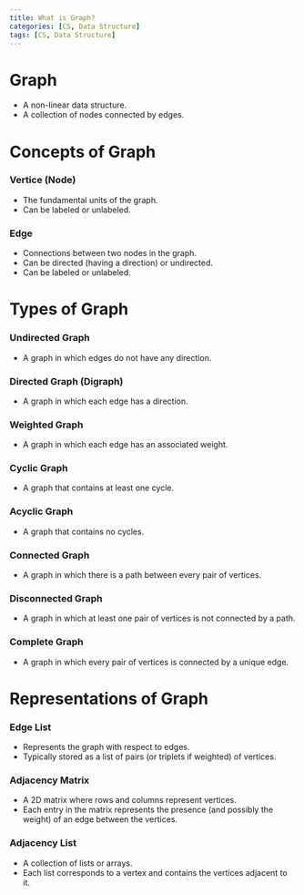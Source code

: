 ```yaml
---
title: What is Graph?
categories: [CS, Data Structure]
tags: [CS, Data Structure]
---
```


# Graph
- A non-linear data structure.
- A collection of nodes connected by edges.

# Concepts of Graph

### Vertice (Node)
- The fundamental units of the graph.
- Can be labeled or unlabeled.

### Edge
- Connections between two nodes in the graph.
- Can be directed (having a direction) or undirected.
- Can be labeled or unlabeled.

# Types of Graph

### Undirected Graph
- A graph in which edges do not have any direction.

### Directed Graph (Digraph)
- A graph in which each edge has a direction.

### Weighted Graph
- A graph in which each edge has an associated weight.

### Cyclic Graph
- A graph that contains at least one cycle.

### Acyclic Graph
- A graph that contains no cycles.

### Connected Graph
- A graph in which there is a path between every pair of vertices.

### Disconnected Graph
- A graph in which at least one pair of vertices is not connected by a path.

### Complete Graph
- A graph in which every pair of vertices is connected by a unique edge.

# Representations of Graph

### Edge List
- Represents the graph with respect to edges.
- Typically stored as a list of pairs (or triplets if weighted) of vertices.

### Adjacency Matrix
- A 2D matrix where rows and columns represent vertices.
- Each entry in the matrix represents the presence (and possibly the weight) of an edge between the vertices.

### Adjacency List
- A collection of lists or arrays.
- Each list corresponds to a vertex and contains the vertices adjacent to it.
